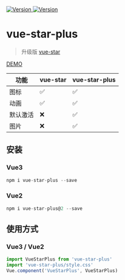 <p>
  <a href="https://www.npmjs.com/package/vue-star-plus" target="_blank">
    <img alt="Version" src="https://img.shields.io/npm/v/vue-star-plus.svg">
  </a>
  <a href="https://www.npmjs.com/package/vue-star-plus" target="_blank">
    <img alt="Version" src="https://img.shields.io/npm/dt/vue-star-plus">
  </a>
</p>

# vue-star-plus

> 升级版 [vue-star](https://github.com/OYsun/VueStar)

[DEMO](https://savoygu.github.io/vue-star-plus/)

| 功能 | vue-star | vue-star-plus  |
| --- | --- | --- |
| 图标 | ✅ | ✅ |
| 动画 | ✅ | ✅ |
| 默认激活 | ❌ | ✅ |
| 图片 | ❌ | ✅ |

## 安装

### Vue3

```javascript
npm i vue-star-plus --save
```

### Vue2

```javascript
npm i vue-star-plus@2 --save
```

## 使用方式

### Vue3 / Vue2

```javascript
import VueStarPlus from 'vue-star-plus'
import 'vue-star-plus/style.css'
Vue.component('VueStarPlus', VueStarPlus)
```
